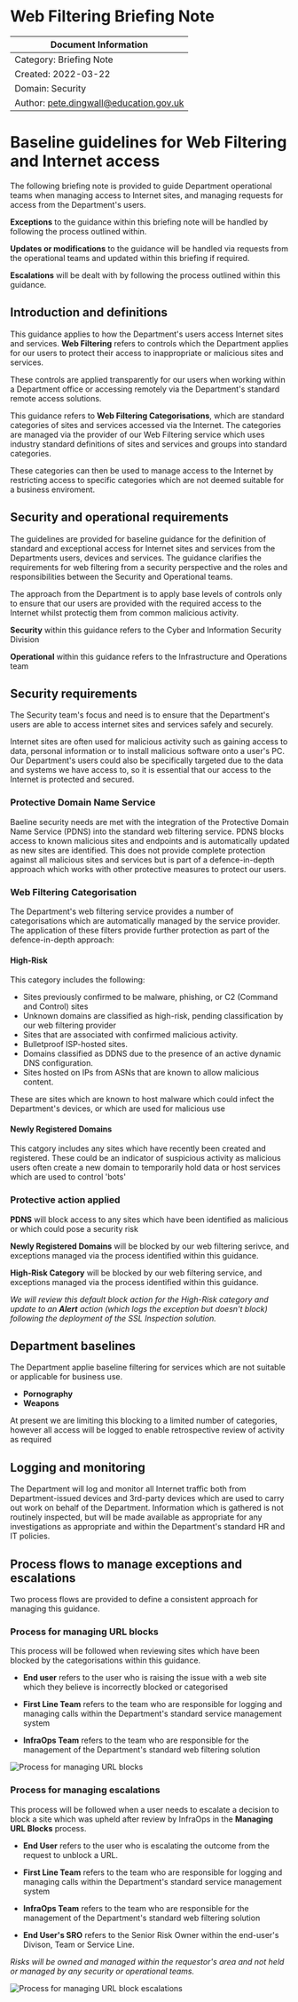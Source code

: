 
# Web Filtering Briefing Note

| Document Information |
------------------------|
| Category: Briefing Note |
| Created: 2022-03-22 |
| Domain: Security |
| Author: pete.dingwall@education.gov.uk |

# Baseline guidelines for Web Filtering and Internet access

The following briefing note is provided to guide Department operational teams when managing access to Internet sites, and managing requests for access from the Department's users.

**Exceptions** to the guidance within this briefing note will be handled by following the process outlined within.

**Updates or modifications** to the guidance will be handled via requests from the operational teams and updated within this briefing if required.

**Escalations** will be dealt with by following the process outlined within this guidance.

## Introduction and definitions

This guidance applies to how the Department's users access Internet sites and services. **Web Filtering** refers to controls which the Department applies for our users to protect their access to inappropriate or malicious sites and services.

These controls are applied transparently for our users when working within a Department office or accessing remotely via the Department's standard remote access solutions.

This guidance refers to **Web Filtering Categorisations**, which are standard categories of sites and services accessed via the Internet. The categories are managed via the provider of our Web Filtering service which uses industry standard definitions of sites and services and groups into standard categories.

These categories can then be used to manage access to the Internet by restricting access to specific categories which are not deemed suitable for a business enviroment.

## Security and operational requirements

The guidelines are provided for baseline guidance for the definition of standard and exceptional access for Internet sites and services from the Departments users, devices and services. The guidance clarifies the requirements for web filtering from a security perspective and the roles and responsibilities between the Security and Operational teams.

The approach from the Department is to apply base levels of controls only to ensure that our users are provided with the required access to the Internet whilst protectig them from common malicious activity.

**Security** within this guidance refers to the Cyber and Information Security Division

**Operational** within this guidance refers to the Infrastructure and Operations team

## Security requirements

The Security team's focus and need is to ensure that the Department's users are able to access internet sites and services safely and securely.

Internet sites are often used for malicious activity such as gaining access to data, personal information or to install malicious software onto a user's PC. Our Department's users could also be specifically targeted due to the data and systems we have access to, so it is essential that our access to the Internet is protected and secured.

### Protective Domain Name Service

Baeline security needs are met with the integration of the Protective Domain Name Service (PDNS) into the standard web filtering service. PDNS blocks access to known malicious sites and endpoints and is automatically updated as new sites are identified. This does not provide complete protection against all malicious sites and services but is part of a defence-in-depth approach which works with other protective measures to protect our users.

### Web Filtering Categorisation

The Department's web filtering service provides a number of categorisations which are automatically managed by the service provider. The application of these filters provide further protection as part of the defence-in-depth approach:

#### **High-Risk**

This category includes the following:

- Sites previously confirmed to be malware, phishing, or C2 (Command and Control) sites
- Unknown domains are classified as high-risk, pending classification by our web filtering provider
- Sites that are associated with confirmed malicious activity.
- Bulletproof ISP-hosted sites.
- Domains classified as DDNS due to the presence of an active dynamic DNS configuration.
- Sites hosted on IPs from ASNs that are known to allow malicious content.

These are sites which are known to host malware which could infect the Department's devices, or which are used for malicious use

#### **Newly Registered Domains**

This catgory includes any sites which have recently been created and registered. These could be an indicator of suspicious  activity as malicious users often create a new domain to temporarily hold data or host services which are used to control 'bots'

### Protective action applied

**PDNS** will block access to any sites which have been identified as malicious or which could pose a security risk

**Newly Registered Domains** will be blocked by our web filtering serivce, and exceptions managed via the process identified within this guidance.

**High-Risk Category** will be blocked by our web filtering service, and exceptions managed via the process identified within this guidance.

*We will review this default block action for the High-Risk category and update to an **Alert** action (which logs the exception but doesn't block) following the deployment of the SSL Inspection solution.*

## Department baselines

 The Department applie baseline filtering for services which are not suitable or applicable for business use.

- **Pornography**
- **Weapons**

At present we are limiting this blocking to a limited number of categories, however all access will be logged to enable retrospective review of activity as required

## Logging and monitoring

The Department will log and monitor all Internet traffic both from Department-issued devices and 3rd-party devices which are used to carry out work on behalf of the Department. Information which is gathered is not routinely inspected, but will be made available as appropriate for any investigations as appropriate and within the Department's standard HR and IT policies.

## Process flows to manage exceptions and escalations

Two process flows are provided to define a consistent approach for managing this guidance.

### Process for managing URL blocks

This process will be followed when reviewing sites which have been blocked by the categorisations within this guidance.

- **End user** refers to the user who is raising the issue with a web site which they believe is incorrectly blocked or categorised

- **First Line Team** refers to the team who are responsible for logging and managing calls within the Department's standard service management system

- **InfraOps Team** refers to the team who are responsible for the management of the Department's standard web filtering solution

![Process for managing URL blocks](images/URL-Block-Process.jpg)

### Process for managing escalations

This process will be followed when a user needs to escalate a decision to block a site which was upheld after review by InfraOps in the **Managing URL Blocks** process.

- **End User** refers to the user who is escalating the outcome from the request to unblock a URL.

- **First Line Team** refers to the team who are responsible for logging and managing calls within the Department's standard service management system

- **InfraOps Team** refers to the team who are responsible for the management of the Department's standard web filtering solution

- **End User's SRO** refers to the Senior Risk Owner within the end-user's Divison, Team or Service Line.

*Risks will be owned and managed within the requestor's area and not held or managed by any security or operational teams.*

![Process for managing URL block escalations](images/URL-Block-Escalation-Process.jpg)
